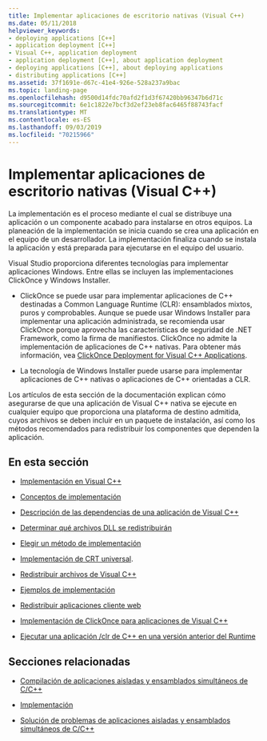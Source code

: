 ```yaml
---
title: Implementar aplicaciones de escritorio nativas (Visual C++)
ms.date: 05/11/2018
helpviewer_keywords:
- deploying applications [C++]
- application deployment [C++]
- Visual C++, application deployment
- application deployment [C++], about application deployment
- deploying applications [C++], about deploying applications
- distributing applications [C++]
ms.assetid: 37f1691e-d67c-41e4-926e-528a237a9bac
ms.topic: landing-page
ms.openlocfilehash: d9500d14fdc70afd2f1d3f67420bb96347b6d71c
ms.sourcegitcommit: 6e1c1822e7bcf3d2ef23eb8fac6465f88743facf
ms.translationtype: MT
ms.contentlocale: es-ES
ms.lasthandoff: 09/03/2019
ms.locfileid: "70215966"
---
```

# <a name="deploying-native-desktop-applications-visual-c"></a>Implementar aplicaciones de escritorio nativas (Visual C++)

La implementación es el proceso mediante el cual se distribuye una aplicación o un componente acabado para instalarse en otros equipos. La planeación de la implementación se inicia cuando se crea una aplicación en el equipo de un desarrollador. La implementación finaliza cuando se instala la aplicación y está preparada para ejecutarse en el equipo del usuario.

Visual Studio proporciona diferentes tecnologías para implementar aplicaciones Windows. Entre ellas se incluyen las implementaciones ClickOnce y Windows Installer.

- ClickOnce se puede usar para implementar aplicaciones de C++ destinadas a Common Language Runtime (CLR): ensamblados mixtos, puros y comprobables. Aunque se puede usar Windows Installer para implementar una aplicación administrada, se recomienda usar ClickOnce porque aprovecha las características de seguridad de .NET Framework, como la firma de manifiestos. ClickOnce no admite la implementación de aplicaciones de C++ nativas. Para obtener más información, vea [ClickOnce Deployment for Visual C++ Applications](clickonce-deployment-for-visual-cpp-applications.md).

- La tecnología de Windows Installer puede usarse para implementar aplicaciones de C++ nativas o aplicaciones de C++ orientadas a CLR.

Los artículos de esta sección de la documentación explican cómo asegurarse de que una aplicación de Visual C++ nativa se ejecute en cualquier equipo que proporciona una plataforma de destino admitida, cuyos archivos se deben incluir en un paquete de instalación, así como los métodos recomendados para redistribuir los componentes que dependen la aplicación.

## <a name="in-this-section"></a>En esta sección

- [Implementación en Visual C++](deployment-in-visual-cpp.md)

- [Conceptos de implementación](deployment-concepts.md)

- [Descripción de las dependencias de una aplicación de Visual C++](understanding-the-dependencies-of-a-visual-cpp-application.md)

- [Determinar qué archivos DLL se redistribuirán](determining-which-dlls-to-redistribute.md)

- [Elegir un método de implementación](choosing-a-deployment-method.md)

- [Implementación de CRT universal](universal-crt-deployment.md).

- [Redistribuir archivos de Visual C++](redistributing-visual-cpp-files.md)

- [Ejemplos de implementación](deployment-examples.md)

- [Redistribuir aplicaciones cliente web](redistributing-web-client-applications.md)

- [Implementación de ClickOnce para aplicaciones de Visual C++](clickonce-deployment-for-visual-cpp-applications.md)

- [Ejecutar una aplicación /clr de C++ en una versión anterior del Runtime](running-a-cpp-clr-application-on-a-previous-runtime-version.md)

## <a name="related-sections"></a>Secciones relacionadas

- [Compilación de aplicaciones aisladas y ensamblados simultáneos de C/C++](../build/building-c-cpp-isolated-applications-and-side-by-side-assemblies.md)

- [Implementación](/dotnet/framework/deployment/index)

- [Solución de problemas de aplicaciones aisladas y ensamblados simultáneos de C/C++](../build/troubleshooting-c-cpp-isolated-applications-and-side-by-side-assemblies.md)
